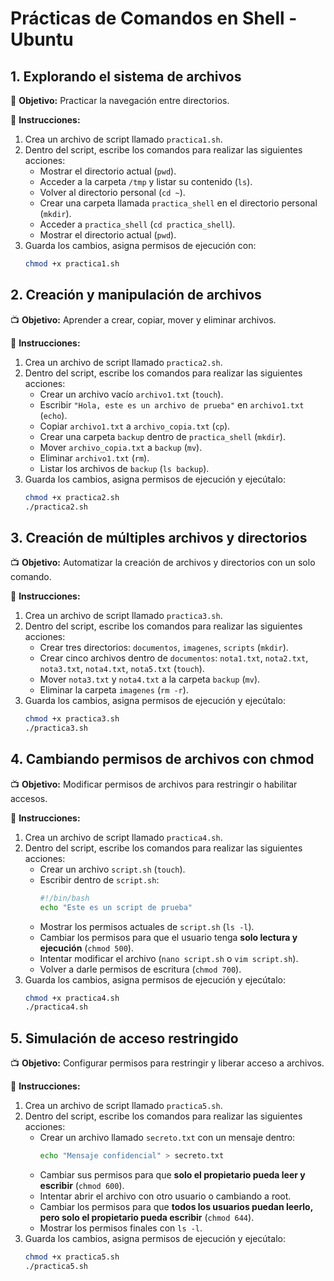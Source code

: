 # Prácticas de Comandos en Shell - Ubuntu

## **1. Explorando el sistema de archivos**  
📌 **Objetivo:** Practicar la navegación entre directorios.  

🔹 **Instrucciones:**  
1. Crea un archivo de script llamado `practica1.sh`.  
2. Dentro del script, escribe los comandos para realizar las siguientes acciones:  
   - Mostrar el directorio actual (`pwd`).  
   - Acceder a la carpeta `/tmp` y listar su contenido (`ls`).  
   - Volver al directorio personal (`cd ~`).  
   - Crear una carpeta llamada `practica_shell` en el directorio personal (`mkdir`).  
   - Acceder a `practica_shell` (`cd practica_shell`).  
   - Mostrar el directorio actual (`pwd`).  
3. Guarda los cambios, asigna permisos de ejecución con:  
   ```bash
   chmod +x practica1.sh

## **2. Creación y manipulación de archivos**  
📺 **Objetivo:** Aprender a crear, copiar, mover y eliminar archivos.  

🔹 **Instrucciones:**  
1. Crea un archivo de script llamado `practica2.sh`.  
2. Dentro del script, escribe los comandos para realizar las siguientes acciones:  
   - Crear un archivo vacío `archivo1.txt` (`touch`).  
   - Escribir `"Hola, este es un archivo de prueba"` en `archivo1.txt` (`echo`).  
   - Copiar `archivo1.txt` a `archivo_copia.txt` (`cp`).  
   - Crear una carpeta `backup` dentro de `practica_shell` (`mkdir`).  
   - Mover `archivo_copia.txt` a `backup` (`mv`).  
   - Eliminar `archivo1.txt` (`rm`).  
   - Listar los archivos de `backup` (`ls backup`).  
3. Guarda los cambios, asigna permisos de ejecución y ejecútalo:  
   ```bash
   chmod +x practica2.sh
   ./practica2.sh

## **3. Creación de múltiples archivos y directorios**  
📺 **Objetivo:** Automatizar la creación de archivos y directorios con un solo comando.  

🔹 **Instrucciones:**  
1. Crea un archivo de script llamado `practica3.sh`.  
2. Dentro del script, escribe los comandos para realizar las siguientes acciones:  
   - Crear tres directorios: `documentos`, `imagenes`, `scripts` (`mkdir`).  
   - Crear cinco archivos dentro de `documentos`: `nota1.txt`, `nota2.txt`, `nota3.txt`, `nota4.txt`, `nota5.txt` (`touch`).  
   - Mover `nota3.txt` y `nota4.txt` a la carpeta `backup` (`mv`).  
   - Eliminar la carpeta `imagenes` (`rm -r`).  
3. Guarda los cambios, asigna permisos de ejecución y ejecútalo:  
   ```bash
   chmod +x practica3.sh
   ./practica3.sh

## **4. Cambiando permisos de archivos con chmod**  
📺 **Objetivo:** Modificar permisos de archivos para restringir o habilitar accesos.  

🔹 **Instrucciones:**  
1. Crea un archivo de script llamado `practica4.sh`.  
2. Dentro del script, escribe los comandos para realizar las siguientes acciones:  
   - Crear un archivo `script.sh` (`touch`).  
   - Escribir dentro de `script.sh`:  
     ```bash
     #!/bin/bash
     echo "Este es un script de prueba"
     ```  
   - Mostrar los permisos actuales de `script.sh` (`ls -l`).  
   - Cambiar los permisos para que el usuario tenga **solo lectura y ejecución** (`chmod 500`).  
   - Intentar modificar el archivo (`nano script.sh` o `vim script.sh`).  
   - Volver a darle permisos de escritura (`chmod 700`).  
3. Guarda los cambios, asigna permisos de ejecución y ejecútalo:  
   ```bash
   chmod +x practica4.sh
   ./practica4.sh


## **5. Simulación de acceso restringido**  
📺 **Objetivo:** Configurar permisos para restringir y liberar acceso a archivos.  

🔹 **Instrucciones:**  
1. Crea un archivo de script llamado `practica5.sh`.  
2. Dentro del script, escribe los comandos para realizar las siguientes acciones:  
   - Crear un archivo llamado `secreto.txt` con un mensaje dentro:  
     ```bash
     echo "Mensaje confidencial" > secreto.txt
     ```  
   - Cambiar sus permisos para que **solo el propietario pueda leer y escribir** (`chmod 600`).  
   - Intentar abrir el archivo con otro usuario o cambiando a root.  
   - Cambiar los permisos para que **todos los usuarios puedan leerlo, pero solo el propietario pueda escribir** (`chmod 644`).  
   - Mostrar los permisos finales con `ls -l`.  
3. Guarda los cambios, asigna permisos de ejecución y ejecútalo:  
   ```bash
   chmod +x practica5.sh
   ./practica5.sh